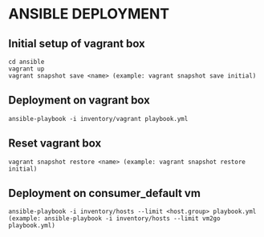# ANSIBLE DEPLOYMENT

## Initial setup of vagrant box

    cd ansible
	vagrant up
	vagrant snapshot save <name> (example: vagrant snapshot save initial)

## Deployment on vagrant box

	ansible-playbook -i inventory/vagrant playbook.yml

## Reset vagrant box

	vagrant snapshot restore <name> (example: vagrant snapshot restore initial)


## Deployment on consumer_default vm

	ansible-playbook -i inventory/hosts --limit <host.group> playbook.yml (example: ansible-playbook -i inventory/hosts --limit vm2go playbook.yml)
